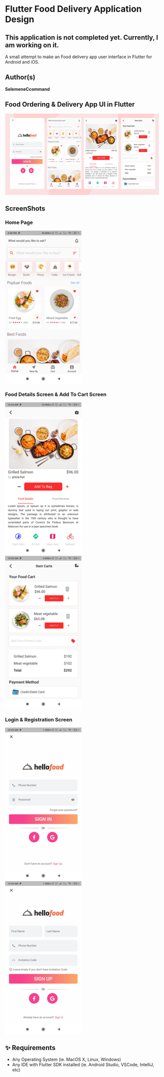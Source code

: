 # Flutter Food Delivery Application Design

## This application is not completed yet. Currently, I am working on it.

A small attempt to make an Food delivery app user interface in Flutter for Android and iOS.

## Author(s)

**SelemeneCcommand**

## Food Ordering & Delivery App UI in Flutter

<img src="screens/full_ui.png"  />

## ScreenShots

### Home Page

<img src="screens/home_screen.jpg" height="500em" />

### Food Details Screen & Add To Cart Screen

<img src="screens/detail_screen.jpg" height="500em" /> &nbsp;&nbsp;&nbsp;&nbsp; <img src="screens/add_to_cart_screen.jpg" height="500em" />

### Login & Registration Screen

<img src="screens/login_screen.jpg" height="500em" />&nbsp;&nbsp;&nbsp;&nbsp; <img src="screens/signin_scren.jpg" height="500em" />

## ✨ Requirements

- Any Operating System (ie. MacOS X, Linux, Windows)
- Any IDE with Flutter SDK installed (ie. Android Studio, VSCode, IntelliJ, etc)
